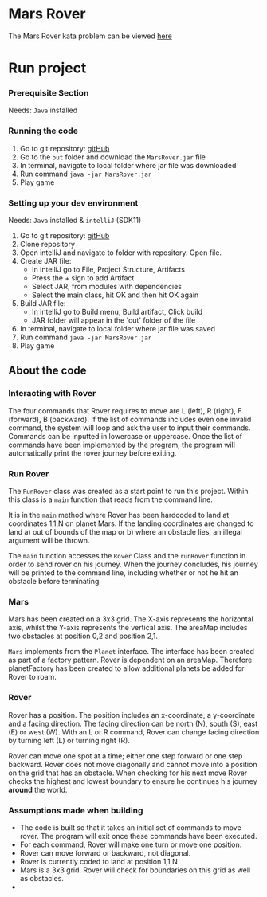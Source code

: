 # Mars Rover
The Mars Rover kata problem can be viewed [here](https://github.com/MYOB-Technology/General_Developer/blob/master/katas/kata-mars-rover/kata-mars-rover.md)

# Run project

### Prerequisite Section
Needs: `Java` installed

### Running the code
1. Go to git repository: [gitHub](https://github.com/fionatolliday/mars-rover)
2. Go to the `out` folder and download the `MarsRover.jar` file
3. In terminal, navigate to local folder where jar file was downloaded
4. Run command `java -jar MarsRover.jar`
5. Play game

### Setting up your dev environment
Needs: `Java` installed & `intelliJ` (SDK11)

1. Go to git repository: [gitHub](https://github.com/fionatolliday/mars-rover)
2. Clone repository
3. Open intelliJ and navigate to folder with repository. Open file.
4. Create JAR file:
    * In intelliJ go to File, Project Structure, Artifacts
    * Press the + sign to add Artifact
    * Select JAR, from modules with dependencies
    * Select the main class, hit OK and then hit OK again
5. Build JAR file:
    * In intelliJ go to Build menu, Build artifact, Click build
    * JAR folder will appear in the 'out' folder of the file
6. In terminal, navigate to local folder where jar file was saved
7. Run command `java -jar MarsRover.jar`
8. Play game


## About the code

### Interacting with Rover
The four commands that Rover requires to move are L (left), R (right), F (forward), B (backward).
If the list of commands includes even one invalid command, the system will loop and ask the user to
input their commands.
Commands can be inputted in lowercase or uppercase.
Once the list of commands have been implemented by the program, the program will automatically print
the rover journey before exiting.

### Run Rover
The `RunRover` class was created as a start point to run this project.
Within this class is a `main` function that reads from the command line.

It is in the `main` method where Rover has been hardcoded to land at coordinates 1,1,N on planet Mars.
If the landing coordinates are changed to land a) out of bounds of the map or b) where an obstacle
lies, an illegal argument will be thrown.


The `main` function accesses the `Rover` Class and the `runRover` function in order to send rover on his
journey.  When the journey concludes, his journey will be printed to the
command line, including whether or not he hit an obstacle before terminating.

### Mars
Mars has been created on a 3x3 grid.
The X-axis represents the horizontal axis, whilst the Y-axis represents the vertical axis.
The areaMap includes two obstacles at position 0,2 and position 2,1.

`Mars` implements from the `Planet` interface.  The interface has been created as part of a factory
pattern.  Rover is dependent on an areaMap.  Therefore planetFactory has been created to allow
additional planets be added for Rover to roam.

### Rover
Rover has a position.  The position includes an x-coordinate, a y-coordinate and a facing direction.
The facing direction can be north (N), south (S), east (E) or west (W).
With an L or R command, Rover can change facing direction by turning left (L) or turning right (R).

Rover can move one spot at a time; either one step forward or one step backward.
Rover does not move diagonally and cannot move into a position on the grid that has an obstacle.
When checking for his next move Rover checks the highest and lowest boundary to ensure he continues
his journey **around** the world.


### Assumptions made when building
* The code is built so that it takes an initial set of commands to move rover.  The program will
exit once these commands have been executed.
* For each command, Rover will make one turn or move one position.
* Rover can move forward or backward, not diagonal.
* Rover is currently coded to land at position 1,1,N
* Mars is a 3x3 grid. Rover will check for boundaries on this grid as well as obstacles.
*

